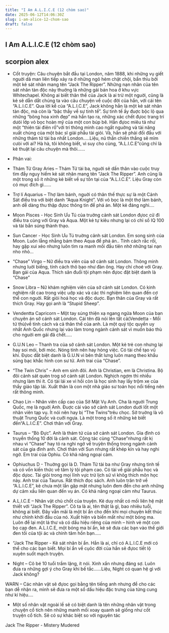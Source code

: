 ```yaml
---
title: "I Am A.L.I.C.E (12 chòm sao)"
date: 2025-06-12T14:06:30Z
slug: i-am-alice-12-chom-sao
draft: false
---
```


## I Am A.L.I.C.E (12 chòm sao)

## scorpion alex

- Cốt truyện: Câu chuyện bắt đầu tại London, năm 1888, khi những vụ giết nguời dã man liên tiếp xảy ra ở những ngõ hẻm chật chội, bẩn thỉu bởi một kẻ sát nhân mang tên “Jack The Ripper”. Những nạn nhân của tên sát nhân tàn độc này thuờng là những gái bán hoa ở khu vực Whitechapel. Không ai biết thân thế của Jack là ai trừ một nguời, cũng là kẻ sẽ dẫn dắt chúng ta vào câu chuyện về cuộc đời của hắn, với cái tên “A.L.I.C.E”. Qua lời kể của “A.L.I.C.E”, Jack không hẳn là một kẻ sát nhân tàn độc, mà còn là “bậc thầy về sự tinh tế”. Sự tinh tế ấy đuợc bộc lộ qua những “bông hoa xinh đẹp” mà hắn tạo ra, những xác chết đựoc trang trí dưói lớp vỏ bọc hoàn mỹ của một con búp bê. Hắn đựoc miêu tả như một “thiên tài điên rồ”với trí thông minh cao ngất nguởng và tài năng xuất chúng của một bác sĩ giải phẫu tài giỏi. Và, hắn sẽ phải đối đầu với những thám tử tài ba nhất London…..Liệu, nũ thần chiến thắng sẽ mỉm cưòi với ai? Hà hà, tôi không biết, vì suy cho cùng, “A.L.I.C.E”cũng chỉ là kẻ thuật lại câu chuyện mà thôi……
- Phân vai:
- Thám Tử Gray Aries – Thám Tử tài ba, nguời sẽ dấn thân vào cuộc truy tìm đầy nguy hiểm kẻ sát nhân mang tên “Jack The Ripper”. Anh cũng là một trong số ít những kẻ biết về sự tồn tại của “A.L.I.C.E”. Liệu Gray còn có mục đích gì……
 
- Trợ lí Aquarius – Thợ làm bánh, nguời có thân thế thực sự là một Cảnh Sát điều tra với biệt danh “Aqua Knight”. Với vỏ bọc là một thợ làm bánh, anh dễ dàng thu thập đựoc thông tin để phá án. Một kẻ đáng nghi….
 
- Moon Pisces - Học Sinh Ưu Tú của truờng cảnh sát London đựoc cử đi điều tra cùng với Gray và Aqua. Một kẻ tự kiêu nhưng lại có chỉ số IQ 100 và tài bắn súng thành thạo.
 
- Sun Cancer - Học Sinh Ưu Tú truờng cảnh sát London. Em song sinh của Moon. Luôn lẵng nhẵng bám theo Aqua để phá án.. Tính cách rắc rối, hay gặp xui xẻo nhưng luôn tìm ra manh mối đầu tiên nhờ những tai nạn nho nhỏ…
 
- “Chase” Virgo – Nữ điều tra viên của sở cảnh sát London. Thông minh nhưng luời biếng, tính cách thô bạo như đàn ông. Hay chí choé với Gray. Bạn gái của Aqua. Thích săn đuổi tội phạm nên đựoc đặt biệt danh là “Chase”
 
- Snow Libra – Nữ khám nghiệm viên của sở cảnh sát London. Có kinh nghiệm rất cao trong việc uớp xác và các thì nghiệm liên quan đến cơ thể con nguời. Rất giỏi hoá học và độc duợc. Bạn thân của Gray và rất thích Gray. Hay gọi anh là “Stupid Sheep”.
 
- Vendentta Capricorn – Một tay súng thiện xạ ngang ngửa Moon của ban chuyên án sở cánh sát London. Cái tên đã nói lên tất cả(Vendetta - Mối tử thù)về tính cách và cả thân thế của anh. Là một quý tộc quyền uy nhất Anh Quốc nhưng lại vào làm trong ngành cảnh sát vì muốn báo thù cho nguời em gái đã chết…..
 
- G.U.N Leo – Thanh tra của sở cảnh sát London. Một kẻ trẻ con nhưng lại hay soi mói, bới móc. Nóng tính nên hay hỏng việc. Có tài chế tạo vũ khí. Đựoc đắt biệt danh là G.U.N vì bên thắt lưng luôn mang theo khẩu súng bạc khắc hình con sư tử. Anh trai của “Chase”.
 
- “The Twin Chris” – Anh em sinh đôi. Anh là Christian, em là Christina. Bộ đôi cảnh sát quèn trog sở cảnh sát London. Nghịch ngợm thì nhiều nhưng làm thì ít. Có tài lái xe vì hồi còn là học sinh hay lấy trộm xe của thầy giáo tập lái. Xuất thân là con một nhà giáo sư toán học nổi tiếng nên rất thông minh.
 
- Chao Lin – Nhân viên cấp cao của Sở Mật Vụ Anh. Cha là nguời Trung Quốc, mẹ là nguời Anh. Đuợc cài vào sở cảnh sát London duới lốt một nhân viên tạp vụ. Ít nói nên hay bị “The Twins”trêu chọc. Sở truờng là võ thuật Trung Quốc và cuỡi ngựa. Là một trong số ít những kẻ biết đến“A.L.I.C.E”. Chơi thân với Gray.
 
- Taurus – “Bò Đực”. Anh là thám tử của sở cảnh sát London. Gia đình có truyền thống 10 đời là cảnh sát. Cộng tác cùng “Chase”nhưng rất kị nhau vì “Chase” hay tỏ ra nghi ngờ về truỳên thống trong ngành cảnh sát của gia đình anh. Chơi thân với Sun nhưng rất khép kín và hay nghi ngờ. Em trai của Ophiu. Có khả năng ngoại cảm.
 
- Ophiuchus D - Thuờng gọi là D. Thám Tử tài ba như Gray nhưng tinh tế và có vốn kiến thức về tâm lý tội phạm cao. Có tài về giải phẫu học và độc dựoc. Tài giỏi trong mọi lĩnh vực trừ lịch sử vì khôg thích môn học này. Anh trai của Taurus. Rất thích đọc sách. Anh luôn trăn trở về “A.L.I.C.E”, kẻ chưa một lần gặp mặt nhưng luôn đem đến cho anh những dự cảm xấu liên quan đến vụ án. Có khả năng ngoại cảm như Taurus. 
 
- A.L.I.C.E – Nhân vật chủ chốt của truyện. Kẻ duy nhất có mối liên hệ mật thiết với “Jack The Ripper”. Cô ta là ai, tên thật là gì, bao nhiêu tuổi, không ai biết. Đây vẫn mãi là một bí ẩn cho đến khi mọi chuyện kết thúc như chính khởi đầu của nó. Xuất hiện và biến mất như một bóng ma. Luôn để lại một lá thư và có dấu hiệu riêng của mình – hình vẻ một con bọ cạp đen. A.L.I.C.E, một bóng ma bí ẩn, kẻ sẽ đưa các bạn vào thế giới đen tối của tội ác và chính tâm hồn bạn…..
 
- “Jack The Ripper - Kẻ sát nhân bí ẩn. Hắn là ai, chỉ có A.L.I.C.E mới có thể cho các bạn biết. Mọi bí ẩn về cụôc đời của hắn sẽ đựoc tiết lộ xuyên suốt mạch truyện. 
 
- Night – Cô bé 10 tuổi trầm lặng, ít nói. Xinh xắn nhưng đáng sợ. Luôn đưa ra những gợi ý cho Gray khi bế tắc……Liệu, Night có quan hệ gì với Jack không?
 
WARN – Các nhân vật sẽ đựoc gọi bằng tên tiếng anh nhưng để cho các bạn dễ nhận ra, mình sẽ đưa ra một số dấu hiệu đặc trưng của từng cung như kí hiệu….
- Một số nhân vật ngoài lề sẽ có biệt danh là tên những nhân vật trong chuyện cổ tích nên những manh mối xoay quanh sẽ giống như cốt truyện cổ tích. Sẽ có sự khác biệt so với nguyên tác

Jack The Ripper - Mistery Mudered